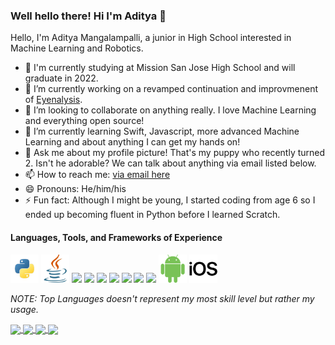 ### Well hello there! Hi I'm Aditya 👋

<!--
**Alpheron/Alpheron** is a ✨ _special_ ✨ repository because its `README.md` (this file) appears on your GitHub profile.

Here are some ideas to get you started:

- 🔭 I’m currently working on a revamped continuation and improvmenent of (Eyenalysis)[https://github.com/Alpheron/Eyenalysis]
- 🌱 I’m currently learning ...
- 👯 I’m looking to collaborate on ...
- 💬 Ask me about ...
- 📫 How to reach me: ...
- 😄 Pronouns: ...
- ⚡ Fun fact: ...
-->

Hello, I'm Aditya Mangalampalli, a junior in High School interested in Machine Learning and Robotics.

- 📖 I'm currently studying at Mission San Jose High School and will graduate in 2022.
- 🔭 I’m currently working on a revamped continuation and improvmenent of [Eyenalysis](https://github.com/Alpheron/Eyenalysis).
- 👯 I’m looking to collaborate on anything really. I love Machine Learning and everything open source!
- 🌱 I’m currently learning Swift, Javascript, more advanced Machine Learning and about anything I can get my hands on!
- 💬 Ask me about my profile picture! That's my puppy who recently turned 2. Isn't he adorable? We can talk about anything via email listed below.
- 📫 How to reach me: [via email here](mailto:aditya.mangalampalli@gmail.com)
- 😄 Pronouns: He/him/his
- ⚡ Fun fact: Although I might be young, I started coding from age 6 so I ended up becoming fluent in Python before I learned Scratch.

#### Languages, Tools, and Frameworks of Experience
<code><img height="45" src="https://raw.githubusercontent.com/github/explore/80688e429a7d4ef2fca1e82350fe8e3517d3494d/topics/python/python.png"></code>
<code><img height="45" src="https://raw.githubusercontent.com/github/explore/80688e429a7d4ef2fca1e82350fe8e3517d3494d/topics/java/java.png"></code>
<code><img height="45" src="https://raw.githubusercontent.com/isocpp/logos/master/cpp_logo.png"></code>
<code><img height="45" src="https://raw.githubusercontent.com/gilbarbara/logos/master/logos/opencv.svg"></code>
<code><img height="45" src="https://raw.githubusercontent.com/valohai/ml-logos/master/numpy-logo.svg"></code>
<code><img height="45" src="https://raw.githubusercontent.com/valohai/ml-logos/master/pandas.svg"></code>
<code><img height="45" src="https://raw.githubusercontent.com/valohai/ml-logos/master/scipy.svg"></code>
<code><img height="45" src="https://raw.githubusercontent.com/valohai/ml-logos/master/keras.svg"></code>
<code><img height="45" src="https://raw.githubusercontent.com/valohai/ml-logos/master/tensorflow-tf.svg"></code>
<code><img height="45" src="https://raw.githubusercontent.com/github/explore/80688e429a7d4ef2fca1e82350fe8e3517d3494d/topics/android/android.png"></code>
<code><img height="45" src="https://raw.githubusercontent.com/github/explore/80688e429a7d4ef2fca1e82350fe8e3517d3494d/topics/ios/ios.png"></code>

<i>NOTE: Top Languages doesn't represent my most skill level but rather my usage.</i>

<a href="https://github.com/anuraghazra/github-readme-stats">
  <img align="center" src="https://github-readme-stats.vercel.app/api/top-langs/?username=Alpheron&theme=radical&hide=Dockerfile,Ruby" />
</a>
<a href="https://github.com/anuraghazra/github-readme-stats">
  <img align="center" src="https://github-readme-stats.vercel.app/api?username=Alpheron&show_icons=true&theme=radical" />
</a>
<a href="https://github.com/Alpheron/UltimateGoalCV">
  <img align="center" src="https://github-readme-stats.vercel.app/api/pin/?username=Alpheron&repo=UltimateGoalCV&theme=radical" />
</a>
<a href="https://github.com/Alpheron/Eyenalysis">
  <img align="center" src="https://github-readme-stats.vercel.app/api/pin/?username=Alpheron&repo=Eyenalysis&theme=radical" />
</a>
